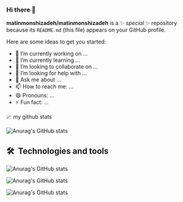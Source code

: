 ### Hi there 👋

**matinmonshizadeh/matinmonshizadeh** is a ✨ _special_ ✨ repository because its `README.md` (this file) appears on your GitHub profile.

Here are some ideas to get you started:

- 🔭 I’m currently working on ...
- 🌱 I’m currently learning ...
- 👯 I’m looking to collaborate on ...
- 🤔 I’m looking for help with ...
- 💬 Ask me about ...
- 📫 How to reach me: ...
- 😄 Pronouns: ...
- ⚡ Fun fact: ...

📈 my github stats

![Anurag's GitHub stats](https://github-readme-stats.vercel.app/api?username=matinmonshizadeh&show_icons=true&theme=gotham)

  


## 🛠  Technologies and tools
 

![Anurag's GitHub stats](https://github-readme-stats.vercel.app/api?username=matinmonshizadeh&show_icons=true)

![Anurag's GitHub stats](https://github-readme-stats.vercel.app/api?username=matinmonshizadeh&show_icons=true&theme=radical)

![Anurag's GitHub stats](https://github-readme-stats.vercel.app/api?username=matinmonshizadeh&show_icons=true&theme=dark)
